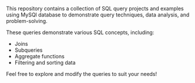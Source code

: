 This repository contains a collection of SQL query projects and examples using MySQl database to demonstrate query techniques, data analysis, and problem-solving.

These queries demonstrate various SQL concepts, including:

- Joins 
- Subqueries
- Aggregate functions
-  Filtering and sorting data

Feel free to explore and modify the queries to suit your needs!
